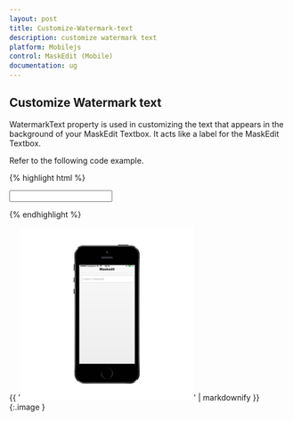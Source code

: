 ```yaml
---
layout: post
title: Customize-Watermark-text
description: customize watermark text
platform: Mobilejs
control: MaskEdit (Mobile)
documentation: ug
---
```


## Customize Watermark text

WatermarkText property is used in customizing the text that appears in the background of your MaskEdit Textbox. It acts like a label for the MaskEdit Textbox.

Refer to the following code example.

{% highlight html %}

<input id="textbox_sample" data-role="ejmmaskedit" data-ej-watermarktext="Custom Maskedit" data-ej-mask="+1 (999) 999-9999" />



{% endhighlight %}



{{ '![D:/Final Doc/mockup/IMG_0525_iphone5s_spacegrey_portrait.png](Customize-Watermark-text_images/Customize-Watermark-text_img1.png)' | markdownify }}
{:.image }




